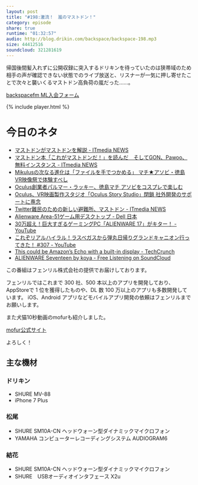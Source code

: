 ```yaml
---
layout: post
title: "#198:激流！　嵐のマストドン！"
category: episode
share: true
runtime: "01:32:57"
audio: http://blog.drikin.com/backspace/backspace-198.mp3
size: 44412516
soundcloud: 321281619
---
```


帰国後間髪入れずに公開収録に突入するドリキンを待っていたのは狭帯域のため相手の声が確認できない状態でのライブ放送と、リスナーが一気に押し寄せたことで次々と襲いくるマストドン高負荷の嵐だった……。

[backspacefm ML入会フォーム](http://backspace.us11.list-manage.com/subscribe?u=09c933bd3997c1d16dbed156a&id=84b6529b91)

{% include player.html %}

# 今日のネタ

* [マストドンがマストドンを解説 - ITmedia NEWS](http://www.itmedia.co.jp/news/articles/1705/05/news018.html)
* [マストドン本「これがマストドンだ！」を読んだ　そしてGON、Pawoo、無料インスタンス - ITmedia NEWS](http://www.itmedia.co.jp/news/articles/1705/04/news020.html)
* [Mikulusの次なる進化は「ファイルを手でつかめる」 マチ★アソビ・徳島VR映像祭で体験すべし](http://panora.tokyo/26731/)
* [Oculus創業者パルマー・ラッキー、徳島マチ アソビをコスプレで楽しむ](http://www.moguravr.com/pamler-tokushima-vr/)
* [Oculus、VR映画製作スタジオ「Oculus Story Studio」閉鎖 社外開発のサポートに専念](http://panora.tokyo/26850/)
* [Twitter難民のための新しい避難所、マストドン - ITmedia NEWS](http://www.itmedia.co.jp/news/articles/1705/06/news009.html)
* [Alienware Area-51ゲーム用デスクトップ - Dell 日本](http://www.dell.com/jp/p/alienware-area51-r2/pd)
* [30万超え！巨大すぎるゲーミングPC「ALIENWARE 17」がキター！ - YouTube](https://www.youtube.com/watch?v=osRHy4BJoes&t=0s)
* [これぞリアルハイラル！ラスベガスから弾丸日帰りグランドキャニオン行ってきた！ #307 - YouTube](https://www.youtube.com/watch?v=Sr1uUYlES3M)
* [This could be Amazon’s Echo with a built-in display - TechCrunch](https://techcrunch.com/2017/05/05/this-could-be-amazons-echo-with-a-built-in-display/)
* [ALIENWARE Seventeen by koya - Free Listening on SoundCloud](https://soundcloud.com/koya/alienware-seventeen)

この番組はフェンリル株式会社の提供でお届けしております。

フェンリルではこれまで 300 社、500 本以上のアプリを開発しており、AppStoreで 1 位を獲得したものや、DL 数 100 万以上のアプリも多数開発しています。
iOS、Android アプリなどモバイルアプリ開発の依頼はフェンリルまでお願いします。

また犬猫10秒動画のmofurも紹介しました。

[mofur公式サイト](https://mofur.tv/)

よろしく！


## 主な機材

### ドリキン

* SHURE MV-88
* iPhone 7 Plus

### 松尾

* SHURE  SM10A-CN ヘッドウォーン型ダイナミックマイクロフォン
* YAMAHA コンピューターレコーディングシステム AUDIOGRAM6

### 結花

* SHURE  SM10A-CN ヘッドウォーン型ダイナミックマイクロフォン
* SHURE　USBオーディオインタフェース X2u
